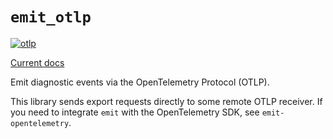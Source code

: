 # `emit_otlp`

[![otlp](https://github.com/KodrAus/emit/actions/workflows/otlp.yml/badge.svg)](https://github.com/KodrAus/emit/actions/workflows/otlp.yml)

[Current docs](https://docs.rs/emit_otlp/0.11.0-alpha.2/emit_otlp/index.html)

Emit diagnostic events via the OpenTelemetry Protocol (OTLP).

This library sends export requests directly to some remote OTLP receiver. If you need to integrate `emit` with the OpenTelemetry SDK, see `emit-opentelemetry`.
